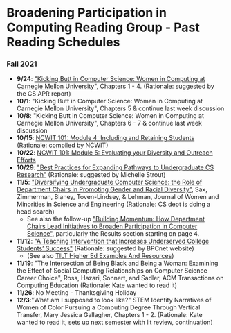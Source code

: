 # Broadening Participation in Computing Reading Group - Past Reading Schedules

### Fall 2021

- **9/24**: ["Kicking Butt in Computer Science: Women in Computing at Carnegie
  Mellon University"](http://www.cs.cmu.edu/~cfrieze/KickingButt.pdf), Chapters 1 - 4. (Rationale: suggested by the CS APR report)
- **10/1**: "Kicking Butt in Computer Science: Women in Computing at Carnegie
  Mellon University", Chapters 5 & continue last week discussion
- **10/8**: "Kicking Butt in Computer Science: Women in Computing at Carnegie
  Mellon University", Chapters 6 - 7 & continue last week discussion
- **10/15**: [NCWIT 101: Module 4: Including and Retaining Students](https://docs.google.com/presentation/d/149PY94uGMc-BEe2Hsod5Hf8wKESXlZNIaDrGwcrxUbA/edit?usp=sharing) (Rationale: compiled by NCWIT)
- **10/22**: [NCWIT 101: Module 5: Evaluating your Diversity and Outreach
  Efforts](https://docs.google.com/presentation/d/1J3m20Z-xFRxEjALo6pobR-VKMEeLTx8EbQy9SvlxM30/edit?usp=sharing)
- **10/29**: ["Best Practices for Expanding Pathways to Undergraduate CS
  Research"](https://cra.org/crae/wp-content/uploads/sites/3/2020/11/ScalingUndergradResearchReport-2.pdf) (Rationale: suggested by Michelle Strout)
- **11/5**: ["Diversifying Undergraduate Computer Science: the Role of Department Chairs in Promoting Gender and Racial Diversity"](https://www.cs.jhu.edu/~misha/DIReadingSeminar/Papers/Sax17.pdf), Sax, Zimmerman, Blaney,
Toven-Lindsey, & Lehman, Journal of Women and Minorities in Science and Engineering (Rationale: CS dept is doing a head search)
  - See also the follow-up ["Building Momentum: How Department Chairs Lead Initiatives to Broaden Participation in Computer Science"](https://ieeexplore.ieee.org/stamp/stamp.jsp?arnumber=8985799), particularly the Results section starting on page 4.
- **11/12**: ["A Teaching Intervention that Increases Underserved College Students’ Success"](https://www.aacu.org/peerreview/2016/winter-spring/Winkelmes) (Rationale: suggested by BPCnet website)
  - (See also [TILT Higher Ed Examples And Resources](https://tilthighered.com/tiltexamplesandresources)) 
- **11/19**: "The Intersection of Being Black and Being a Woman: Examining the Effect of Social Computing Relationships on Computer Science Career Choice", Ross, Hazari, Sonnert, and Sadler, ACM Transactions on Computing Education (Rationale: Kate wanted to read it)
- **11/26**: No Meeting - Thanksgiving Holiday
- **12/3**:"What am I supposed to look like?" STEM Identity Narratives of Women
  of Color Pursuing a Computing Degree Through Vertical Transfer, Mary Jessica
Gallagher, Chapters 1 - 2. (Rationale: Kate wanted to read it, sets up next
semester with lit review, continuation)


<!-- - 10/29: ["Diversifying Cornell CS Ph.D. Admissions"](http://www.cs.cornell.edu/~bindel/paper/diversity.pdf) (Rationale: Kate was curious) -->
